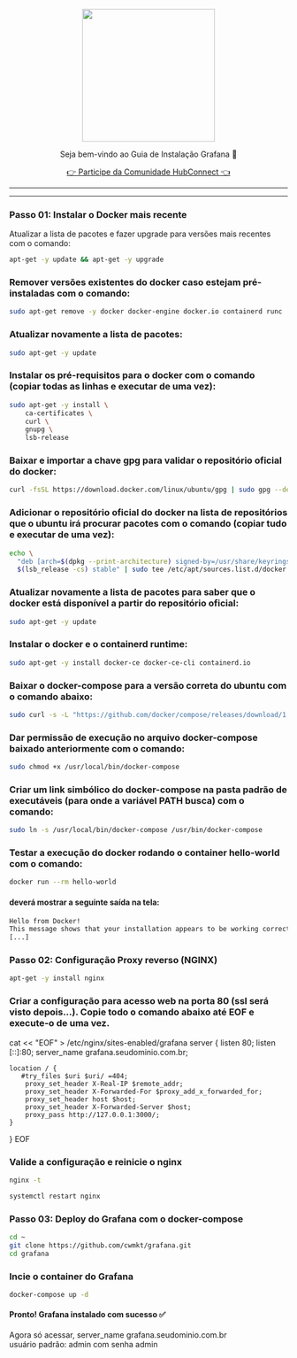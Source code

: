 <p align="center">
<img src="https://cwmkt.com.br/wp-content/uploads/2024/04/logo_github.png" width="240" />
<p align="center">Seja bem-vindo ao Guia de Instalação Grafana 🚀</p>
</p>
  
<p align="center"> 
<a href="https://hubconnect.top" target="_blank">👉 Participe da Comunidade HubConnect 👈</a>
</p>

<hr />
<hr />

### Passo 01: Instalar o Docker mais recente
Atualizar a lista de pacotes e fazer upgrade para versões mais recentes com o comando:

```bash
apt-get -y update && apt-get -y upgrade
```

### Remover versões existentes do docker caso estejam pré-instaladas com o comando:

```bash
sudo apt-get remove -y docker docker-engine docker.io containerd runc
```

### Atualizar novamente a lista de pacotes:

```bash
sudo apt-get -y update
```

### Instalar os pré-requisitos para o docker com o comando (copiar todas as linhas e executar de uma vez):

```bash
sudo apt-get -y install \
    ca-certificates \
    curl \
    gnupg \
    lsb-release
```

### Baixar e importar a chave gpg para validar o repositório oficial do docker:

```bash
curl -fsSL https://download.docker.com/linux/ubuntu/gpg | sudo gpg --dearmor -o /usr/share/keyrings/docker-archive-keyring.gpg
```

### Adicionar o repositório oficial do docker na lista de repositórios que o ubuntu irá procurar pacotes com o comando (copiar tudo e executar de uma vez):

```bash
echo \
  "deb [arch=$(dpkg --print-architecture) signed-by=/usr/share/keyrings/docker-archive-keyring.gpg] https://download.docker.com/linux/ubuntu \
  $(lsb_release -cs) stable" | sudo tee /etc/apt/sources.list.d/docker.list > /dev/null
```

### Atualizar novamente a lista de pacotes para saber que o docker está disponível a partir do repositório oficial:

```bash
sudo apt-get -y update
```

### Instalar o docker e o containerd runtime:

```bash
sudo apt-get -y install docker-ce docker-ce-cli containerd.io
```

### Baixar o docker-compose para a versão correta do ubuntu com o comando abaixo:

```bash
sudo curl -s -L "https://github.com/docker/compose/releases/download/1.29.2/docker-compose-$(uname -s)-$(uname -m)" -o /usr/local/bin/docker-compose
```

### Dar permissão de execução no arquivo docker-compose baixado anteriormente com o comando:

```bash
sudo chmod +x /usr/local/bin/docker-compose
```

### Criar um link simbólico do docker-compose na pasta padrão de executáveis (para onde a variável PATH busca) com o comando:

```bash
sudo ln -s /usr/local/bin/docker-compose /usr/bin/docker-compose
```

### Testar a execução do docker rodando o container hello-world com o comando:

```bash
docker run --rm hello-world
```

#### deverá mostrar a seguinte saída na tela:

```bash
Hello from Docker!
This message shows that your installation appears to be working correctly.
[...]
``` 


### Passo 02: Configuração Proxy reverso (NGINX)

```bash
apt-get -y install nginx
```

### Criar a configuração para acesso web na porta 80 (ssl será visto depois...). Copie todo o comando abaixo até EOF e execute-o de uma vez.

cat << "EOF" > /etc/nginx/sites-enabled/grafana
server {
    listen 80;
    listen [::]:80;    server_name grafana.seudominio.com.br;

    location / {
       #try_files $uri $uri/ =404;
        proxy_set_header X-Real-IP $remote_addr;
        proxy_set_header X-Forwarded-For $proxy_add_x_forwarded_for;
        proxy_set_header host $host;
        proxy_set_header X-Forwarded-Server $host;
        proxy_pass http://127.0.0.1:3000/;
    }
}
EOF

### Valide a configuração e reinicie o nginx

```bash
nginx -t
```

```bash
systemctl restart nginx
```

### Passo 03: Deploy do Grafana com o docker-compose

```bash
cd ~
git clone https://github.com/cwmkt/grafana.git
cd grafana
```

### Incie o container do Grafana

```bash
docker-compose up -d
```

#### Pronto! Grafana instalado com sucesso ✅
Agora só acessar, server_name grafana.seudominio.com.br</br>
usuário padrão: admin com senha admin

